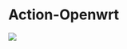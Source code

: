 # Action-Openwrt
![](https://github.com/hyird/Action-Openwrt/workflows/Openwrt-AutoBuild/badge.svg)
